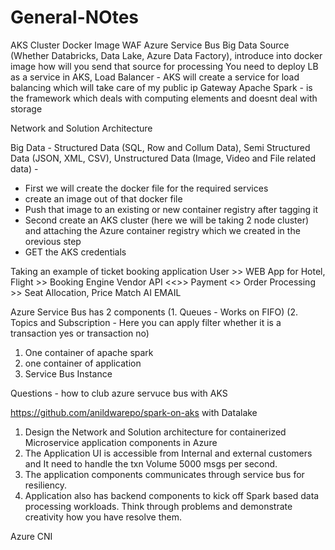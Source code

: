 # General-NOtes

AKS Cluster
Docker Image
WAF
Azure Service Bus
Big Data Source (Whether Databricks, Data Lake, Azure Data Factory), introduce into docker image
how will you send that source for processing
You need to deploy LB as a service in AKS, Load Balancer - AKS will create a service for load balancing which will take care of my public ip
Gateway
Apache Spark - is the framework which deals with computing elements and doesnt deal with storage


Network and Solution Architecture 



Big Data - Structured Data (SQL, Row and Collum Data), Semi Structured Data (JSON, XML, CSV), Unstructured Data (Image, Video and File related data) - 


- First we will create the docker file for the required services
- create an image out of that docker file
- Push that image to an existing or new container registry after tagging it
- Second create an AKS cluster (here we will be taking 2 node cluster) and attaching the Azure container registry which we
created in the orevious step
- GET the AKS credentials

Taking an example of ticket booking application
User >> WEB App for Hotel, Flight >> Booking Engine Vendor API <<>> Payment 
                                                         <<Service Bus>> Order Processing >> Seat Allocation, Price Match AI EMAIL  
														 
Azure Service Bus has 2 components (1. Queues - Works on FIFO) (2. Topics and Subscription - Here you can apply filter whether it is a 													transaction yes or transaction no)


1. One container of apache spark
2. one container of application
3. Service Bus Instance




Questions - how to club azure servuce bus with AKS


https://github.com/anildwarepo/spark-on-aks with Datalake


1. Design the Network and Solution architecture for containerized Microservice application components in Azure
2. The Application UI is accessible from Internal and external customers and It need to handle the txn Volume 5000 msgs per second.
3. The application components communicates through service bus for resiliency.
4. Application also has backend components to kick off Spark based data processing workloads.
Think through problems and demonstrate creativity how you have resolve them.


Azure CNI

